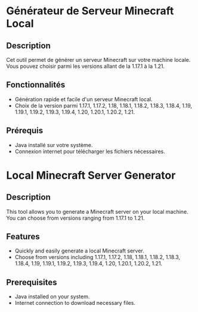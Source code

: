 # Générateur de Serveur Minecraft Local

## Description
Cet outil permet de générer un serveur Minecraft sur votre machine locale. Vous pouvez choisir parmi les versions allant de la 1.17.1 à la 1.21.

## Fonctionnalités
- Génération rapide et facile d'un serveur Minecraft local.
- Choix de la version parmi 1.17.1, 1.17.2, 1.18, 1.18.1, 1.18.2, 1.18.3, 1.18.4, 1.19, 1.19.1, 1.19.2, 1.19.3, 1.19.4, 1.20, 1.20.1, 1.20.2, 1.21.

## Prérequis
- Java installé sur votre système.
- Connexion internet pour télécharger les fichiers nécessaires.


# Local Minecraft Server Generator

## Description
This tool allows you to generate a Minecraft server on your local machine. You can choose from versions ranging from 1.17.1 to 1.21.

## Features
- Quickly and easily generate a local Minecraft server.
- Choose from versions including 1.17.1, 1.17.2, 1.18, 1.18.1, 1.18.2, 1.18.3, 1.18.4, 1.19, 1.19.1, 1.19.2, 1.19.3, 1.19.4, 1.20, 1.20.1, 1.20.2, 1.21.

## Prerequisites
- Java installed on your system.
- Internet connection to download necessary files.
